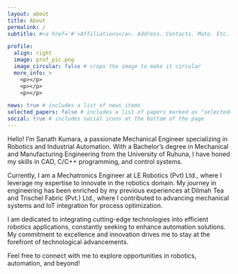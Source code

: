 ```yaml
---
layout: about
title: About
permalink: /
subtitle: #<a href='#'>Affiliations</a>. Address. Contacts. Moto. Etc.

profile:
  align: right
  image: prof_pic.png
  image_circular: false # crops the image to make it circular
  more_info: >
    <p></p>
    <p></p>
    <p></p>

news: true # includes a list of news items
selected_papers: false # includes a list of papers marked as "selected={true}"
social: true # includes social icons at the bottom of the page
---
```


Hello! I’m Sanath Kumara, a passionate Mechanical Engineer specializing in Robotics and Industrial Automation. With a Bachelor’s degree in Mechanical and Manufacturing Engineering from the University of Ruhuna, I have honed my skills in CAD, C/C++ programming, and control systems.

Currently, I am a Mechatronics Engineer at LE Robotics (Pvt) Ltd., where I leverage my expertise to innovate in the robotics domain. My journey in engineering has been enriched by my previous experiences at Dilmah Tea and Trischel Fabric (Pvt.) Ltd., where I contributed to advancing mechanical systems and IoT integration for process optimization.

I am dedicated to integrating cutting-edge technologies into efficient robotics applications, constantly seeking to enhance automation solutions. My commitment to excellence and innovation drives me to stay at the forefront of technological advancements.

Feel free to connect with me to explore opportunities in robotics, automation, and beyond!
